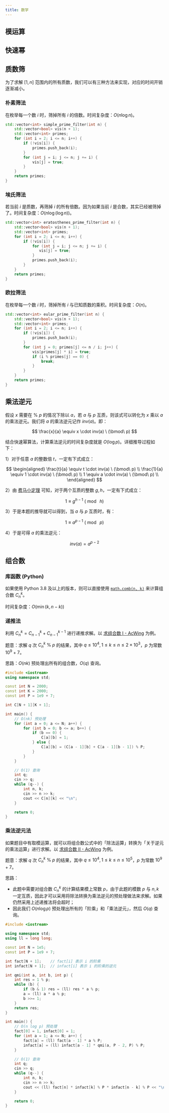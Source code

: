 ```yaml
---
title: 数学
---
```


## 模运算

## 快速幂

## 质数筛

为了求解 $[1,n]$ 范围内的所有质数，我们可以有三种方法来实现，对应的时间开销逐渐减小。

### 朴素筛法

在枚举每一个数 $i$ 时，筛掉所有 $i$ 的倍数。时间复杂度：$O(n\log n)$。

```c++
std::vector<int> simple_prime_filter(int n) {
    std::vector<bool> vis(n + 1);
    std::vector<int> primes;
    for (int i = 2; i <= n; i++) {
        if (!vis[i]) {
            primes.push_back(i);
        }
        for (int j = i; j <= n; j += i) {
            vis[j] = true;
        }
    }
    return primes;
}
```

### 埃氏筛法

若当前 $i$ 是质数，再筛掉 $i$ 的所有倍数。因为如果当前 $i$ 是合数，其实已经被筛掉了。时间复杂度：$O(n\log(\log n))$。

```c++
std::vector<int> eratosthenes_prime_filter(int n) {
    std::vector<bool> vis(n + 1);
    std::vector<int> primes;
    for (int i = 2; i <= n; i++) {
        if (!vis[i]) {
            for (int j = i; j <= n; j += i) {
               vis[j] = true;
            }
            primes.push_back(i);
        }
    }
    return primes;
}
```

### 欧拉筛法

在枚举每一个数 $i$ 时，筛掉所有 $i$ 与已知质数的乘积。时间复杂度：$O(n)$。

```c++
std::vector<int> eular_prime_filter(int n) {
    std::vector<bool> vis(n + 1);
    std::vector<int> primes;
    for (int i = 2; i <= n; i++) {
        if (!vis[i]) {
            primes.push_back(i);
        }
        for (int j = 0; primes[j] <= n / i; j++) {
            vis[primes[j] * i] = true;
            if (i % primes[j] == 0) {
                break;
            }
        }
    }
    return primes;
}
```

## 乘法逆元

假设 $x$ 需要在 $\% \ p$ 的情况下除以 $a$，若 $a$ 与 $p$ 互质，则该式可以转化为 $x$ 乘以 $a$ 的乘法逆元。我们将 $a$ 的乘法逆元记作 $inv(a)$。即：

$$
\frac{x}{a} \equiv x \cdot inv(a) \ (\bmod\ p)
$$

结合快速幂算法，计算乘法逆元的时间复杂度就是 $O(\log p)$。详细推导过程如下：

1）对于任意 $a$ 的整数倍 $t$，一定有下式成立：

$$
\begin{aligned}
\frac{t}{a} \equiv t \cdot inv(a) \ (\bmod\ p) \\
\frac{1}{a} \equiv 1 \cdot inv(a) \ (\bmod\ p) \\
1 \equiv a \cdot inv(a) \ (\bmod\ p) \\
\end{aligned}
$$

2）由 [费马小定理](https://baike.baidu.com/item/费马小定理/4776158) 可知，对于两个互质的整数 $g,h$，一定有下式成立：

$$
1 \equiv g^{h-1} \ (\bmod\ h)
$$

3）于是本题的推导就可以得到，当 $a$ 与 $p$ 互质时，有：

$$
1 \equiv a^{p-1} \ (\bmod\ p)
$$

4）于是可得 $a$ 的乘法逆元：

$$
inv(a) = a^{p-2}
$$

## 组合数

### 库函数 (Python)

如果使用 Python 3.8 及以上的版本，则可以直接使用 [`math.comb(n, k)`](https://docs.python.org/3/library/math.html#math.comb) 来计算组合数 $C_n^k$。

时间复杂度：$O(\min(k,n-k))$

### 递推法

利用 $C_n^k = C_{n-1}^k + C_{n-1}^{k-1}$ 进行递推求解。以 [求组合数 I - AcWing](https://www.acwing.com/problem/content/887) 为例。

题意：求解 $q$ 次 $C_{n}^k\ \%\ p$ 的结果，其中 $q\le 10^4,1\le k \le n \le 2\times 10^3$，$p$ 为常数 $10^9+7$。

思路：$O(nk)$ 预处理出所有的组合数，$O(q)$ 查询。

```cpp
#include <iostream>
using namespace std;

const int N = 2000;
const int K = 2000;
const int P = 1e9 + 7;

int C[N + 1][K + 1];

int main() {
    // O(nk) 预处理
    for (int a = 0; a <= N; a++) {
        for (int b = 0; b <= a; b++) {
            if (b == 0) {
                C[a][b] = 1;
            } else {
                C[a][b] = (C[a - 1][b] + C[a - 1][b - 1]) % P;
            }
        }
    }

    // O(1) 查询
    int q;
    cin >> q;
    while (q--) {
        int n, k;
        cin >> n >> k;
        cout << C[n][k] << "\n";
    }

    return 0;
}
```

### 乘法逆元法

如果题目中有取模运算，就可以将组合数公式中的「除法运算」转换为「关于逆元的乘法运算」进行求解。以 [求组合数 II - AcWing](https://www.acwing.com/problem/content/888/) 为例。

题意：求解 $q$ 次 $C_{n}^k\ \%\ p$ 的结果，其中 $q\le 10^4,1\le k \le n \le 10^5$，$p$ 为常数 $10^9+7$。

思路：

- 此题中需要对组合数 $C_n^k$ 的计算结果模上常数 $p$，由于此题的模数 $p$ 与 $n,k$ 一定互质，因此才可以采用将除法转换为乘法逆元的预处理做法来求解。如果仍然采用上述递推法将会超时；
- 因此我们 $O(n\log p)$ 预处理出所有的「阶乘」和「乘法逆元」，然后 $O(q)$ 查询。

```c++
#include <iostream>

using namespace std;
using ll = long long;

const int N = 1e5;
const int P = 1e9 + 7;

int fact[N + 1];    // fact[i] 表示 i 的阶乘
int infact[N + 1];  // infact[i] 表示 i 的阶乘的逆元

int qmi(int a, int b, int p) {
    int res = 1 % p;
    while (b) {
        if (b & 1) res = (ll) res * a % p;
        a = (ll) a * a % p;
        b >>= 1;
    }
    return res;
}

int main() {
    // O(n log p) 预处理
    fact[0] = 1, infact[0] = 1;
    for (int a = 1; a <= N; a++) {
        fact[a] = (ll) fact[a - 1] * a % P;
        infact[a] = (ll) infact[a - 1] * qmi(a, P - 2, P) % P;
    }

    // O(1) 查询
    int q;
    cin >> q;
    while (q--) {
        int n, k;
        cin >> n >> k;
        cout << (ll) fact[n] * infact[k] % P * infact[n - k] % P << "\n";
    }

    return 0;
}
```
